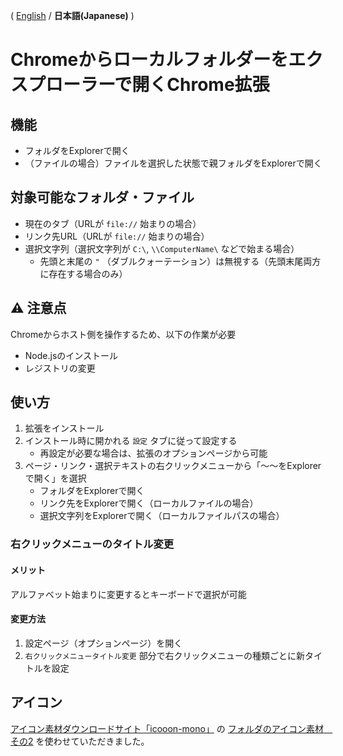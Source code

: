 ( [English](README.md) / **日本語(Japanese)** )

# Chromeからローカルフォルダーをエクスプローラーで開くChrome拡張

## 機能
- フォルダをExplorerで開く
- （ファイルの場合）ファイルを選択した状態で親フォルダをExplorerで開く


## 対象可能なフォルダ・ファイル
- 現在のタブ（URLが `file://` 始まりの場合）
- リンク先URL（URLが `file://` 始まりの場合）
- 選択文字列（選択文字列が `C:\`, `\\ComputerName\` などで始まる場合）
    - 先頭と末尾の `"` （ダブルクォーテーション）は無視する（先頭末尾両方に存在する場合のみ）


## :warning: 注意点
Chromeからホスト側を操作するため、以下の作業が必要
- Node.jsのインストール
- レジストリの変更


## 使い方
1. 拡張をインストール
1. インストール時に開かれる `設定` タブに従って設定する
    - 再設定が必要な場合は、拡張のオプションページから可能
1. ページ・リンク・選択テキストの右クリックメニューから「～～をExplorerで開く」を選択
    - フォルダをExplorerで開く
    - リンク先をExplorerで開く（ローカルファイルの場合）
    - 選択文字列をExplorerで開く（ローカルファイルパスの場合）

### 右クリックメニューのタイトル変更
#### メリット
アルファベット始まりに変更するとキーボードで選択が可能

#### 変更方法
1. 設定ページ（オプションページ）を開く
1. `右クリックメニュータイトル変更` 部分で右クリックメニューの種類ごとに新タイトルを設定

## アイコン
[アイコン素材ダウンロードサイト「icooon-mono」](http://icooon-mono.com/) の [フォルダのアイコン素材　その2](http://icooon-mono.com/00019-%e3%83%95%e3%82%a9%e3%83%ab%e3%83%80%e3%81%ae%e3%82%a2%e3%82%a4%e3%82%b3%e3%83%b3%e7%b4%a0%e6%9d%90-%e3%81%9d%e3%81%ae2/) を使わせていただきました。
